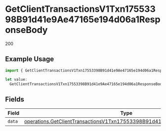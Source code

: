 # GetClientTransactionsV1Txn17553398B91d41e9Ae47165e194d06a1ResponseBody

200

## Example Usage

```typescript
import { GetClientTransactionsV1Txn17553398B91d41e9Ae47165e194d06a1ResponseBody } from "@dhaba/safepay-ts/models/operations";

let value:
  GetClientTransactionsV1Txn17553398B91d41e9Ae47165e194d06a1ResponseBody = {};
```

## Fields

| Field                                                                                                                                                                  | Type                                                                                                                                                                   | Required                                                                                                                                                               | Description                                                                                                                                                            |
| ---------------------------------------------------------------------------------------------------------------------------------------------------------------------- | ---------------------------------------------------------------------------------------------------------------------------------------------------------------------- | ---------------------------------------------------------------------------------------------------------------------------------------------------------------------- | ---------------------------------------------------------------------------------------------------------------------------------------------------------------------- |
| `data`                                                                                                                                                                 | [operations.GetClientTransactionsV1Txn17553398B91d41e9Ae47165e194d06a1Data](../../models/operations/getclienttransactionsv1txn17553398b91d41e9ae47165e194d06a1data.md) | :heavy_minus_sign:                                                                                                                                                     | N/A                                                                                                                                                                    |